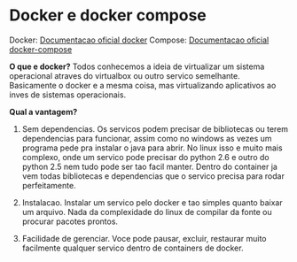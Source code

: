 # Docker e docker compose

Docker: [Documentacao oficial docker](https://docs.docker.com/)
Compose: [Documentacao oficial docker-compose](https://docs.docker.com/compose/)

**O que e docker?**
Todos conhecemos a ideia de virtualizar um sistema operacional atraves do virtualbox ou outro servico semelhante. Basicamente o docker e a mesma coisa, mas virtualizando aplicativos ao inves de sistemas operacionais.

**Qual a vantagem?**
1. Sem dependencias. Os servicos podem precisar de bibliotecas ou terem dependencias para funcionar, assim como no windows as vezes um programa pede pra instalar o java para abrir. No linux isso e muito mais complexo, onde um servico pode precisar do python 2.6 e outro do python 2.5 nem tudo pode ser tao facil manter. Dentro do container ja vem todas bibliotecas e dependencias que o servico precisa para rodar perfeitamente.

2. Instalacao. Instalar um servico pelo docker e tao simples quanto baixar um arquivo. Nada da complexidade do linux de compilar da fonte ou procurar pacotes prontos.

3. Facilidade de gerenciar. Voce pode pausar, excluir, restaurar muito facilmente qualquer servico dentro de containers de docker.
